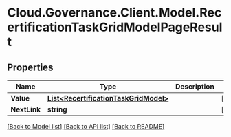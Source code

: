 # Cloud.Governance.Client.Model.RecertificationTaskGridModelPageResult
## Properties

Name | Type | Description | Notes
------------ | ------------- | ------------- | -------------
**Value** | [**List&lt;RecertificationTaskGridModel&gt;**](RecertificationTaskGridModel.md) |  | [optional] 
**NextLink** | **string** |  | [optional] 

[[Back to Model list]](../README.md#documentation-for-models) [[Back to API list]](../README.md#documentation-for-api-endpoints) [[Back to README]](../README.md)

